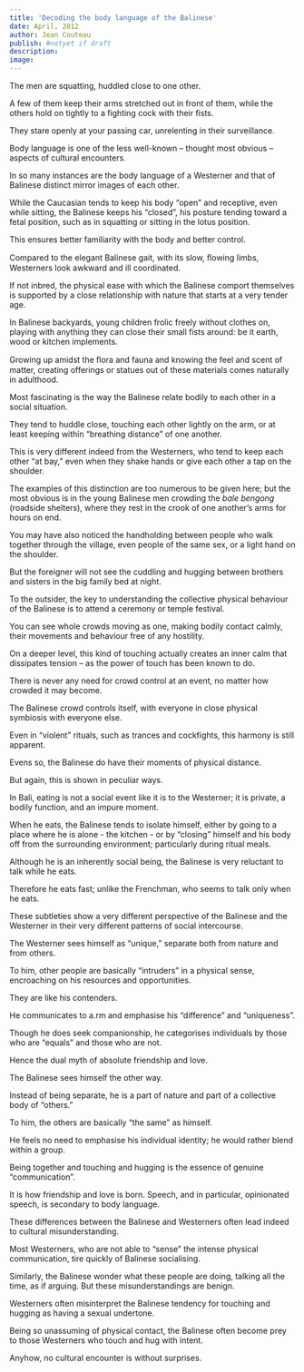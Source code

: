 ```yaml
---
title: 'Decoding the body language of the Balinese'
date: April, 2012
author: Jean Couteau
publish: #notyet if draft
description:
image:
---
```

The men are squatting, huddled close to one other.

A few of them keep their arms stretched out in front of them, while the others hold on tightly to a fighting cock with their fists.

They stare openly at your passing car, unrelenting in their surveillance.

Body language is one of the less well-known – thought most obvious – aspects of cultural encounters.

In so many instances are the body language of a Westerner and that of Balinese distinct mirror images of each other.

While the Caucasian tends to keep his body “open” and receptive, even while sitting, the Balinese keeps his “closed”, his posture tending toward a fetal position, such as in squatting or sitting in the lotus position.

This ensures better familiarity with the body and better control.

Compared to the elegant Balinese gait, with its slow, ﬂowing limbs, Westerners look awkward and ill coordinated.

If not inbred, the physical ease with which the Balinese comport themselves is supported by a close relationship with nature that starts at a very tender age.

In Balinese backyards, young children frolic freely without clothes on, playing with anything they can close their small fists around: be it earth, wood or kitchen implements.

Growing up amidst the ﬂora and fauna and knowing the feel and scent of matter, creating offerings or statues out of these materials comes naturally in adulthood.


Most fascinating is the way the Balinese relate bodily to each other in a social situation.

They tend to huddle close, touching each other lightly on the arm, or at least keeping within “breathing distance” of one another.

This is very different indeed from the Westerners, who tend to keep each other “at bay,” even when they shake hands or give each other a tap on the shoulder.

The examples of this distinction are too numerous to be given here; but the most obvious is in the young Balinese men crowding the _bale bengong_ (roadside shelters), where they rest in the crook of one another’s arms for hours on end.

You may have also noticed the handholding between people who walk together through the village, even people of the same sex, or a light hand on the shoulder.


But the foreigner will not see the cuddling and hugging between brothers and sisters in the big family bed at night.

To the outsider, the key to understanding the collective physical behaviour of the Balinese is to attend a ceremony or temple festival.

You can see whole crowds moving as one, making bodily contact calmly, their movements and behaviour free of any hostility.

On a deeper level, this kind of touching actually creates an inner calm that dissipates tension – as the power of touch has been known to do.

There is never any need for crowd control at an event, no matter how crowded it may become.

The Balinese crowd controls itself, with everyone in close physical symbiosis with everyone else.

Even in “violent” rituals, such as trances and cockfights, this harmony is still apparent.

Evens so, the Balinese do have their moments of physical distance.

But again, this is shown in peculiar ways.

In Bali, eating is not a social event like it is to the Westerner; it is private, a bodily function, and an impure moment.

When he eats, the Balinese tends to isolate himself, either by going to a place where he is alone - the kitchen - or by “closing” himself and his body off from the surrounding environment; particularly during ritual meals.

Although he is an inherently social being, the Balinese is very reluctant to talk while he eats.

Therefore he eats fast; unlike the Frenchman, who seems to talk only when he eats.

These subtleties show a very different perspective of the Balinese and the Westerner in their very different patterns of social intercourse.

The Westerner sees himself as “unique,” separate both from nature and from others.

To him, other people are basically “intruders” in a physical sense, encroaching on his resources and opportunities.

They are like his contenders.

He communicates to a.rm and emphasise his “difference” and “uniqueness”.

Though he does seek companionship, he categorises individuals by those who are “equals” and those who are not.

Hence the dual myth of absolute friendship and love.

The Balinese sees himself the other way.

Instead of being separate, he is a part of nature and part of a collective body of “others.”

To him, the others are basically “the same” as himself.

He feels no need to emphasise his individual identity; he would rather blend within a group.

Being together and touching and hugging is the essence of genuine “communication”.

It is how friendship and love is born. Speech, and in particular, opinionated speech, is secondary to body language.

These differences between the Balinese and Westerners often lead indeed to cultural misunderstanding.

Most Westerners, who are not able to “sense” the intense physical communication, tire quickly of Balinese socialising.

Similarly, the Balinese wonder what these people are doing, talking all the time, as if arguing. But these misunderstandings are benign.

Westerners often misinterpret the Balinese tendency for touching and hugging as having a sexual undertone.

Being so unassuming of physical contact, the Balinese often become prey to those Westerners who touch and hug with intent.

Anyhow, no cultural encounter is without surprises.
